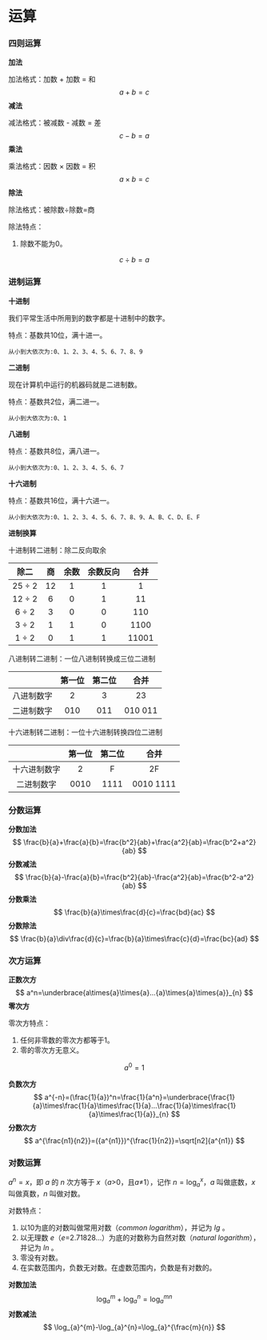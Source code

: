 # 运算

### 四则运算

**加法**

加法格式：加数 + 加数 = 和
$$
a+b=c
$$
**减法**

减法格式：被减数 - 减数 = 差
$$
c-b=a
$$
**乘法**

乘法格式：因数 × 因数 = 积
$$
a\times{b}=c
$$
**除法**

除法格式：被除数÷除数=商

除法特点：

1. 除数不能为0。

$$
c\div{b}=a
$$

### 进制运算

**十进制**

我们平常生活中所用到的数字都是十进制中的数字。

特点：基数共10位，满十进一。

```
从小到大依次为:0、1、2、3、4、5、6、7、8、9
```

**二进制**

现在计算机中运行的机器码就是二进制数。

特点：基数共2位，满二进一。

```
从小到大依次为:0、1
```

**八进制**

特点：基数共8位，满八进一。

```
从小到大依次为:0、1、2、3、4、5、6、7
```

**十六进制**

特点：基数共16位，满十六进一。

```
从小到大依次为:0、1、2、3、4、5、6、7、8、9、A、B、C、D、E、F
```

**进制换算**

十进制转二进制：除二反向取余

|  除二  |  商  | 余数 | 余数反向 | 合并  |
| :----: | :--: | :--: | :------: | :---: |
| 25 ÷ 2 |  12  |  1   |    1     |   1   |
| 12 ÷ 2 |  6   |  0   |    1     |  11   |
| 6 ÷ 2  |  3   |  0   |    0     |  110  |
| 3 ÷ 2  |  1   |  1   |    0     | 1100  |
| 1 ÷ 2  |  0   |  1   |    1     | 11001 |

八进制转二进制：一位八进制转换成三位二进制

|            | 第一位 | 第二位 |  合并   |
| :--------: | :----: | :----: | :-----: |
| 八进制数字 |   2    |   3    |   23    |
| 二进制数字 |  010   |  011   | 010 011 |

十六进制转二进制：一位十六进制转换四位二进制

|              | 第一位 | 第二位 |   合并    |
| :----------: | :----: | :----: | :-------: |
| 十六进制数字 |   2    |   F    |    2F     |
|  二进制数字  |  0010  |  1111  | 0010 1111 |

### 分数运算

**分数加法**
$$
\frac{b}{a}+\frac{a}{b}=\frac{b^2}{ab}+\frac{a^2}{ab}=\frac{b^2+a^2}{ab}
$$
**分数减法**
$$
\frac{b}{a}-\frac{a}{b}=\frac{b^2}{ab}-\frac{a^2}{ab}=\frac{b^2-a^2}{ab}
$$
**分数乘法**
$$
\frac{b}{a}\times\frac{d}{c}=\frac{bd}{ac}
$$
**分数除法**
$$
\frac{b}{a}\div\frac{d}{c}=\frac{b}{a}\times\frac{c}{d}=\frac{bc}{ad}
$$

### 次方运算

**正数次方**
$$
a^n=\underbrace{a\times{a}\times{a}...{a}\times{a}\times{a}}_{n}
$$
**零次方**

零次方特点：

1. 任何非零数的零次方都等于1。
2. 零的零次方无意义。

$$
a^0=1
$$

**负数次方**
$$
a^{-n}=(\frac{1}{a})^n=\frac{1}{a^n}=\underbrace{\frac{1}{a}\times\frac{1}{a}\times\frac{1}{a}...\frac{1}{a}\times\frac{1}{a}\times\frac{1}{a}}_{n}
$$
**分数次方**
$$
a^{\frac{n1}{n2}}=({a^{n1}})^{\frac{1}{n2}}=\sqrt[n2]{a^{n1}}
$$

### 对数运算

$a^{n}=x$，即 $a$ 的 $n$ 次方等于 $x$（$a$>0，且$a$≠1），记作 $n=\log_{a}^{x}$，$a$ 叫做底数，$x$ 叫做真数，$n$ 叫做对数。

对数特点：

1. 以10为底的对数叫做常用对数（*common logarithm*），并记为 $lg$ 。
2. 以无理数 $e$（$e$=2.71828...）为底的对数称为自然对数（*natural logarithm*），并记为 $ln$ 。
3. 零没有对数。
4. 在实数范围内，负数无对数。在虚数范围内，负数是有对数的。

**对数加法**
$$
\log_{a}^{m}+\log_{a}^{n}=\log_{a}^{mn}
$$
**对数减法**
$$
\log_{a}^{m}-\log_{a}^{n}=\log_{a}^{\frac{m}{n}}
$$
